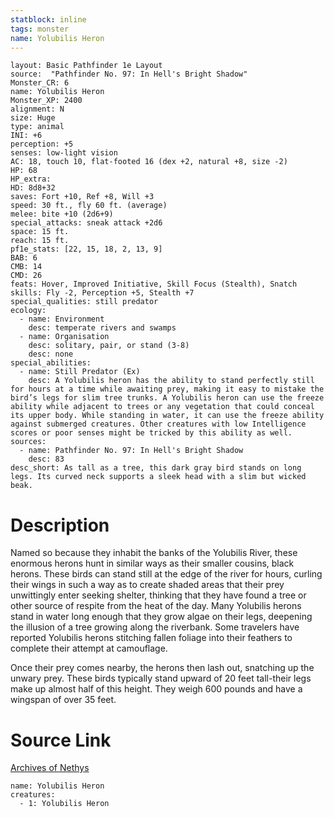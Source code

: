 ```yaml
---
statblock: inline
tags: monster
name: Yolubilis Heron
---
```

```statblock
layout: Basic Pathfinder 1e Layout
source:  "Pathfinder No. 97: In Hell's Bright Shadow"
Monster_CR: 6
name: Yolubilis Heron
Monster_XP: 2400
alignment: N
size: Huge
type: animal
INI: +6
perception: +5
senses: low-light vision
AC: 18, touch 10, flat-footed 16 (dex +2, natural +8, size -2)
HP: 68
HP_extra: 
HD: 8d8+32
saves: Fort +10, Ref +8, Will +3
speed: 30 ft., fly 60 ft. (average)
melee: bite +10 (2d6+9)
special_attacks: sneak attack +2d6
space: 15 ft.
reach: 15 ft.
pf1e_stats: [22, 15, 18, 2, 13, 9]
BAB: 6
CMB: 14
CMD: 26
feats: Hover, Improved Initiative, Skill Focus (Stealth), Snatch
skills: Fly -2, Perception +5, Stealth +7
special_qualities: still predator
ecology:
  - name: Environment
    desc: temperate rivers and swamps
  - name: Organisation
    desc: solitary, pair, or stand (3-8)
    desc: none
special_abilities:
  - name: Still Predator (Ex)
    desc: A Yolubilis heron has the ability to stand perfectly still for hours at a time while awaiting prey, making it easy to mistake the bird’s legs for slim tree trunks. A Yolubilis heron can use the freeze ability while adjacent to trees or any vegetation that could conceal its upper body. While standing in water, it can use the freeze ability against submerged creatures. Other creatures with low Intelligence scores or poor senses might be tricked by this ability as well.
sources:
  - name: Pathfinder No. 97: In Hell's Bright Shadow
    desc: 83
desc_short: As tall as a tree, this dark gray bird stands on long legs. Its curved neck supports a sleek head with a slim but wicked beak.
```
# Description
Named so because they inhabit the banks of the Yolubilis River, these enormous herons hunt in similar ways as their smaller cousins, black herons. These birds can stand still at the edge of the river for hours, curling their wings in such a way as to create shaded areas that their prey unwittingly enter seeking shelter, thinking that they have found a tree or other source of respite from the heat of the day. Many Yolubilis herons stand in water long enough that they grow algae on their legs, deepening the illusion of a tree growing along the riverbank. Some travelers have reported Yolubilis herons stitching fallen foliage into their feathers to complete their attempt at camouflage.

Once their prey comes nearby, the herons then lash out, snatching up the unwary prey. These birds typically stand upward of 20 feet tall-their legs make up almost half of this height. They weigh 600 pounds and have a wingspan of over 35 feet.
# Source Link
[Archives of Nethys](https://aonprd.com/MonsterDisplay.aspx?ItemName=Yolubilis%20Heron)
```encounter-table
name: Yolubilis Heron
creatures:
  - 1: Yolubilis Heron
```
